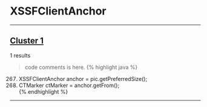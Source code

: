 # XSSFClientAnchor

***

## [Cluster 1](./1)
1 results
> code comments is here.
{% highlight java %}
267. XSSFClientAnchor anchor = pic.getPreferredSize();  
268. CTMarker ctMarker = anchor.getFrom();  
{% endhighlight %}

***

